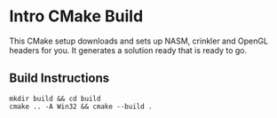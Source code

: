 # Intro CMake Build
This CMake setup downloads and sets up NASM, crinkler and OpenGL headers for you. It generates a solution ready that is ready to go.


## Build Instructions

```
mkdir build && cd build
cmake .. -A Win32 && cmake --build .
```